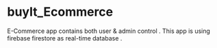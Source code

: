# buyIt_Ecommerce

E-Commerce app contains both user & admin control .
This app is using firebase firestore as real-time database .
